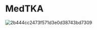 # MedTKA

![2b444cc2473f571d3e0d38743bd7309](https://github.com/user-attachments/assets/bf09d456-1b61-4aaa-a297-b79b958f8c1d)
